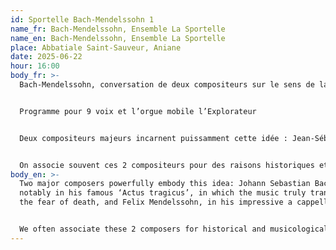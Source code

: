 ```yaml
---
id: Sportelle Bach-Mendelssohn 1
name_fr: Bach-Mendelssohn, Ensemble La Sportelle
name_en: Bach-Mendelssohn, Ensemble La Sportelle
place: Abbatiale Saint-Sauveur, Aniane
date: 2025-06-22
hour: 16:00
body_fr: >-
  Bach-Mendelssohn, conversation de deux compositeurs sur le sens de la vie


  Programme pour 9 voix et l’orgue mobile l’Explorateur


  Deux compositeurs majeurs incarnent puissamment cette idée : Jean-Sébastien Bach, notamment dans son fameux « Actus tragicus », où la musique opère une véritable transfiguration de la peur de la mort, et Félix Mendelssohn, dans ses impressionnants Psaumes a cappella.


  On associe souvent ces 2 compositeurs pour des raisons historiques et musicologiques, étant donné la dévotion et la filiation musicale qui lient Mendelssohn à Bach. Ici, le programme se penche sur leurs liens plus profonds, philosophiques et spirituels : **ce n’est pas une simple juxtaposition de pièces mais un tissage d’extraits de cantates, de grands motets a cappella et de pièces d’orgue, qui forme une véritable conversation entre Bach et Mendelssohn**, à 100 ans de distance. Chacun dans son époque, avec son langage et son attachement spirituel, ils se penchent sur le même sujet — **le sens de la vie et son issue inévitable** — en explorant les mêmes textes : des psaumes ou leurs méditations qui disent, chantent ou crient toutes nos émotions humaines, toujours très actuelles. Ainsi, leurs œuvres illustrent de façon saisissante les moments de souffrance que nous vivons tous ; puis, suivant le chemin inscrit dans les psaumes et leur méditation, elles ouvrent une porte lumineuse vers un au-delà, un lieu d’exploration nouveau pour l’imaginaire et la spiritualité de chacun. Les œuvres pour orgue seul complètent ce chemin vers l’indicible.
body_en: >-
  Two major composers powerfully embody this idea: Johann Sebastian Bach,
  notably in his famous ‘Actus tragicus’, in which the music truly transfigures
  the fear of death, and Felix Mendelssohn, in his impressive a cappella Psalms.


  We often associate these 2 composers for historical and musicological reasons, given the devotion and musical filiation that link Mendelssohn to Bach. Here, the programme looks at their deeper, philosophical and spiritual links: it is not a simple juxtaposition of pieces but a weaving together of extracts from cantatas, great a cappella motets and organ pieces, forming a genuine conversation between Bach and Mendelssohn, 100 years apart. Each from his own era, with his own language and spiritual attachment, they address the same subject - the meaning of life and its inevitable outcome - by exploring the same texts: the psalms or their meditations, which speak, sing or cry out all our human emotions, which are still very relevant today. In this way, their works vividly illustrate the moments of suffering that we all experience; then, following the path inscribed in the psalms and their meditations, they open a luminous door to a beyond, a new place of exploration for the imagination and spirituality of each individual. The works for solo organ complete this journey towards the unspeakable.
---
```

